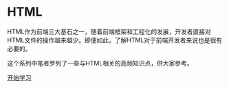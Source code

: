 # HTML
HTML作为前端三大基石之一，随着前端框架和工程化的发展，开发者直接对HTML文件的操作越来越少。即便如此，了解HTML对于前端开发者来说也是很有必要的。

这个系列中笔者罗列了一些与HTML相关的高频知识点，供大家参考。

[开始学习](/blog/frontend/html/question01_html5vshtml4.html)